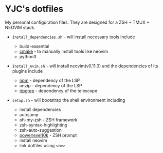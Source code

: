 # YJC's dotfiles

My personal configuration files. They are designed for a ZSH + TMUX + NEOVIM stack.

- `install_dependencies.sh` - will install necessary tools include
    - build-essential
    - [cmake](https://cmake.org/files/) - to manually install tools like neovim
    - python3

- `install_nvim.sh` - will install neovim(v0.11.0) and the dependencies of its plugins include
    - [npm](https://github.com/npm/npm) - dependency of the LSP
    - unzip - dependency of the LSP 
    - [ripgrep](https://github.com/BurntSushi/ripgrep) - dependency of the telescope

- `setup.sh` - will bootstrap the shell environment including
    - install dependencies
    - autojump
    - oh-my-zsh - ZSH framework
    - zsh-syntax-highlighting
    - zsh-auto-suggestion
    - [powerlevel10k](https://github.com/romkatv/powerlevel10k) - ZSH prompt
    - install neovim
    - link dotfiles using `stow`
